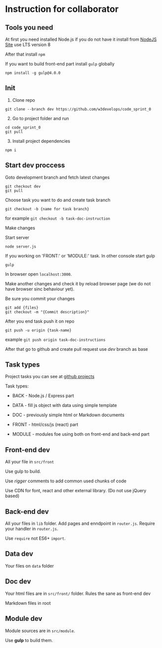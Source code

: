 # Instruction for collaborator

## Tools you need

At first you need installed Node.js if you do not have it install 
from [NodeJS Site](https://nodejs.org) use LTS version 8

After that install `npm`

If you want to build front-end part install `gulp` globally

```
npm install -g gulp@4.0.0
```

## Init

1) Clone repo

```
git clone --branch dev https://github.com/w3develops/code_sprint_0
```

2) Go to project folder and run

```
cd code_sprint_0
git pull
```

3) Install project dependencies

```
npm i
```

## Start dev proccess

Goto development branch and fetch latest changes  

```
git checkout dev
git pull
```

Choose task you want to do and create task branch

```
git checkout -b {name for task branch}
```
for example `git checkout -b task-doc-instruction`

Make changes

Start server

```
node server.js
```

If you working on 'FRONT:' or 'MODULE:' task. In other console start gulp

```
gulp
```

In browser open `localhost:3000`.

Make another changes and check it by reload browser page (we do not have browser sinc behaviour yet).

Be sure you commit your changes

```
git add {files}
git checkout -m "{Commit description}"
```

After you end task push it on repo

```
git push -u origin {task-name}
```

example `git push origin task-doc-instructions`

After that go to github and create pull request use _dev_ branch as base


## Task types

Project tasks you can see at [github projects](https://github.com/w3develops/code_sprint_0/projects/1)

Task types:

- BACK - Node.js / Express part

- DATA - fill js object with data using simple template

- DOC - previously simple html or Markdown documents

- FRONT - html/css/js (react) part

- MODULE - modules foe using both on front-end and back-end part

## Front-end dev

All your file in `src/front`

Use gulp to build.

Use _rigger_ comments to add common used chunks of code

Use CDN for font, react and other external library. (Do not use jQuery based)

## Back-end dev

All your files in `lib` folder. Add pages and enndpoint in `router.js`.
Require your handler in `router.js`.

Use `require` not ES6+ `import`.

## Data dev

Your files on `data` folder

## Doc dev

Your html files are in `src/front/` folder. Rules the sane as front-end dev

Markdown files in root

## Module dev

Module sources are in `src/module`.

Use **gulp** to build them.

